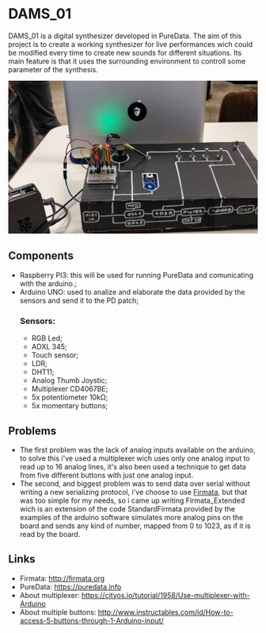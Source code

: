 # DAMS_01
DAMS_01 is a digital synthesizer developed in PureData.
The aim of this project is to create a working synthesizer for live performances wich could be modified every time to create new sounds for different situations.
Its main feature is that it uses the surrounding environment to controll some parameter of the synthesis.

![DAMS_01](DAMS_01.jpg)

## Components
* Raspberry PI3: this will be used for running PureData and comunicating with the arduino.;
* Arduino UNO: used to analize and elaborate the data provided by the sensors and send it to the PD patch;
  ### Sensors:
  * RGB Led;
  * ADXL 345;
  * Touch sensor;
  * LDR;
  * DHT11;
  * Analog Thumb Joystic;
  * Multiplexer CD4067BE;
  * 5x potentiometer 10kΩ;
  * 5x momentary buttons;

## Problems
  * The first problem was the lack of analog inputs available on the arduino, to solve this i've used a multiplexer wich uses       only one analog input to read up to 16 analog lines, it's also been used a technique to get data from five different buttons with just one analog input.
  * The second, and biggest problem was to send data over serial without writing a new serializing protocol, i've choose to use [Firmata](http://firmata.org), but that was too simple for my needs, so i came up writing Firmata_Extended wich is an extension of the code StandardFirmata provided by the examples of the arduino software simulates more analog pins on the board and sends any kind of number, mapped from 0 to 1023, as if it is read by the board.

## Links
  * Firmata: http://firmata.org
  * PureData: https://puredata.info
  * About multiplexer: https://cityos.io/tutorial/1958/Use-multiplexer-with-Arduino
  * About multiple buttons: http://www.instructables.com/id/How-to-access-5-buttons-through-1-Arduino-input/

